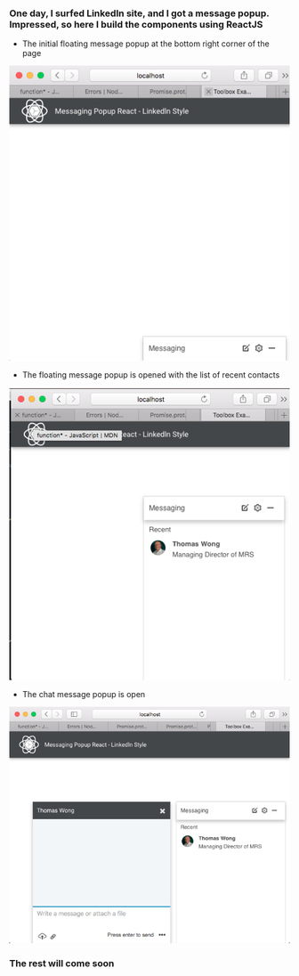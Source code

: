 ### One day, I surfed Linkedln site, and I got a message popup. Impressed, so here I build the components using ReactJS

- The initial floating message popup at the bottom right corner of the page

![Floating popup](screenshots/1.png "Floating popup at the bottom")

- The floating message popup is opened with the list of recent contacts

![Message Popup maximized](screenshots/2.png "Message Popup Open")

- The chat message popup is open

![Message popup maximized](screenshots/3.png "Message Popup Open")

### The rest will come soon
